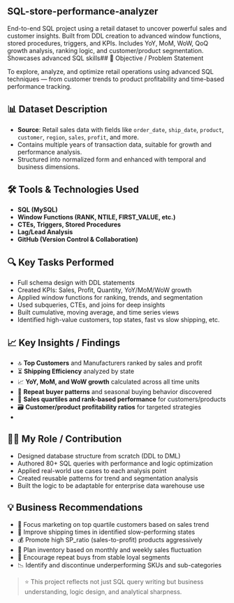 ## SQL-store-performance-analyzer

End-to-end SQL project using a retail dataset to uncover powerful sales and customer insights. Built from DDL creation to advanced window functions, stored procedures, triggers, and KPIs. Includes YoY, MoM, WoW, QoQ growth analysis, ranking logic, and customer/product segmentation. Showcases advanced SQL skills## 🎯 Objective / Problem Statement

To explore, analyze, and optimize retail operations using advanced SQL techniques — from customer trends to product profitability and time-based performance tracking.


## 📊 Dataset Description

- **Source**: Retail sales data with fields like `order_date`, `ship_date`, `product`, `customer`, `region`, `sales`, `profit`, and more.
- Contains multiple years of transaction data, suitable for growth and performance analysis.
- Structured into normalized form and enhanced with temporal and business dimensions.

## 🛠️ Tools & Technologies Used

- **SQL (MySQL)**
- **Window Functions (RANK, NTILE, FIRST_VALUE, etc.)**
- **CTEs, Triggers, Stored Procedures**
- **Lag/Lead Analysis**
- **GitHub (Version Control & Collaboration)**


## 🔍 Key Tasks Performed

- Full schema design with DDL statements
- Created KPIs: Sales, Profit, Quantity, YoY/MoM/WoW growth
- Applied window functions for ranking, trends, and segmentation
- Used subqueries, CTEs, and joins for deep insights
- Built cumulative, moving average, and time series views
- Identified high-value customers, top states, fast vs slow shipping, etc.



## 📈 Key Insights / Findings

- 🔝 **Top Customers** and Manufacturers ranked by sales and profit
- ⏳ **Shipping Efficiency** analyzed by state
- 📈 **YoY, MoM, and WoW growth** calculated across all time units
- 🎯 **Repeat buyer patterns** and seasonal buying behavior discovered
- 🧮 **Sales quartiles and rank-based performance** for customers/products
- 🗃️ **Customer/product profitability ratios** for targeted strategies
- 

## 👨‍💻 My Role / Contribution

- Designed database structure from scratch (DDL to DML)
- Authored 80+ SQL queries with performance and logic optimization
- Applied real-world use cases to each analysis point
- Created reusable patterns for trend and segmentation analysis
- Built the logic to be adaptable for enterprise data warehouse use

## 💡 Business Recommendations

- 🎯 Focus marketing on top quartile customers based on sales trend
- 🚛 Improve shipping times in identified slow-performing states
- 💰 Promote high SP_ratio (sales-to-profit) products aggressively
- 📆 Plan inventory based on monthly and weekly sales fluctuation
- 🔁 Encourage repeat buys from stable loyal segments
- 📉 Identify and discontinue underperforming SKUs and sub-categories

> ⭐ This project reflects not just SQL query writing but business understanding, logic design, and analytical sharpness.

